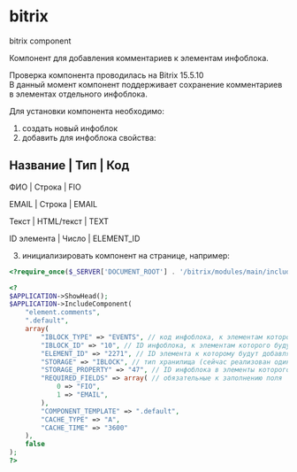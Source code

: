 # bitrix
bitrix component

Компонент для добавления комментариев к элементам инфоблока.

Проверка компонента проводилась на Bitrix 15.5.10       
В данный момент компонент поддерживает сохранение комментариев в элементах отдельного инфоблока. 

Для установки компонента необходимо:
1. создать новый инфоблок
2. добавить для инфоблока свойства:

Название     | Тип           | Код
----------------------------------------------------
ФИО            | Строка       | FIO

EMAIL          | Строка       | EMAIL

Текст           | HTML/текст | TEXT

ID элемента  | Число        | ELEMENT_ID


3. инициализировать компонент на странице, например:

```php
<?require_once($_SERVER['DOCUMENT_ROOT'] . '/bitrix/modules/main/include/prolog_before.php');?>

<?
$APPLICATION->ShowHead();
$APPLICATION->IncludeComponent(
	"element.comments", 
	".default", 
	array(
		"IBLOCK_TYPE" => "EVENTS", // код инфоблока, к элементам которого будут добавляться комментарии
		"IBLOCK_ID" => "10", // ID инфоблока, к элементам которого будут добавляться комментарии
		"ELEMENT_ID" => "2271", // ID элемента к которому будут добавляться комментарии
		"STORAGE" => "IBLOCK", // тип хранилища (сейчас реализован один тип IBLOCK, но возможно добавление еще нескольких типов: FILE и TABLE)
		"STORAGE_PROPERTY" => "47", // ID инфоблока в элементы которого добавдяются комментарии
		"REQUIRED_FIELDS" => array( // обязательные к заполнению поля
			0 => "FIO",
			1 => "EMAIL",
		),
		"COMPONENT_TEMPLATE" => ".default",
		"CACHE_TYPE" => "A",
		"CACHE_TIME" => "3600"
	),
	false
);
?>
```
